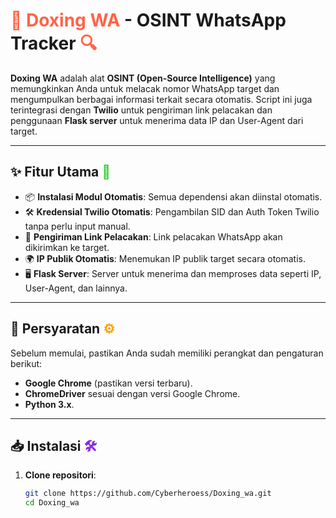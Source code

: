 # <span style="color:#ff6347;">🚀 **Doxing WA**</span> - **OSINT WhatsApp Tracker** <span style="color:#ff6347;">🔍</span>

**Doxing WA** adalah alat **OSINT (Open-Source Intelligence)** yang memungkinkan Anda untuk melacak nomor WhatsApp target dan mengumpulkan berbagai informasi terkait secara otomatis. Script ini juga terintegrasi dengan **Twilio** untuk pengiriman link pelacakan dan penggunaan **Flask server** untuk menerima data IP dan User-Agent dari target.

---

## ✨ **Fitur Utama** <span style="color:#32cd32;">🌟</span>

- 📦 **Instalasi Modul Otomatis**: Semua dependensi akan diinstal otomatis.
- 🛠️ **Kredensial Twilio Otomatis**: Pengambilan SID dan Auth Token Twilio tanpa perlu input manual.
- 📲 **Pengiriman Link Pelacakan**: Link pelacakan WhatsApp akan dikirimkan ke target.
- 🌍 **IP Publik Otomatis**: Menemukan IP publik target secara otomatis.
- 🖥️ **Flask Server**: Server untuk menerima dan memproses data seperti IP, User-Agent, dan lainnya.

---

## 🔧 **Persyaratan** <span style="color:#ffa500;">⚙️</span>
Sebelum memulai, pastikan Anda sudah memiliki perangkat dan pengaturan berikut:
- **Google Chrome** (pastikan versi terbaru).
- **ChromeDriver** sesuai dengan versi Google Chrome.
- **Python 3.x**.

---

## 📥 **Instalasi** <span style="color:#8a2be2;">🛠️</span>
1. **Clone repositori**:
   ```bash
   git clone https://github.com/Cyberheroess/Doxing_wa.git
   cd Doxing_wa
   ```
